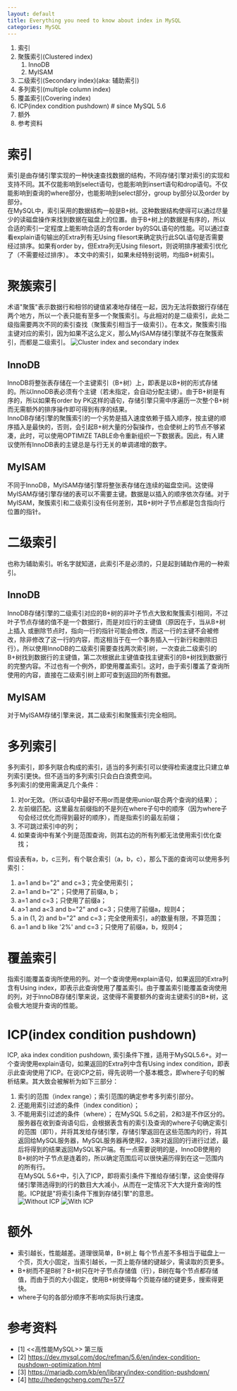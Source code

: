 ```yaml
---
layout: default
title: Everything you need to know about index in MySQL
categories: MySQL
---
```


1. 索引
2. 聚簇索引(Clustered index)
    1. InnoDB
    2. MyISAM
4. 二级索引(Secondary index)(aka: 辅助索引)
5. 多列索引(multiple column index)
6. 覆盖索引(Covering index)
7. ICP(index condition pushdown)    # since MySQL 5.6
8. 额外
9. 参考资料

# 索引
  索引是由存储引擎实现的一种快速查找数据的结构，不同存储引擎对索引的实现和支持不同。其不仅能影响到select语句，也能影响到insert语句和drop语句。不仅能影响到查询的where部分，也能影响到select部分，group by部分以及order by部分。  
  在MySQL中，索引采用的数据结构一般是B+树。这种数据结构使得可以通过尽量少的读磁盘操作来找到数据在磁盘上的位置。由于B+树上的数据是有序的，所以合适的索引一定程度上能影响合适的含有order by的SQL语句的性能。可以通过查看explain语句输出的Extra列有无Using filesort来确定执行此SQL语句是否需要经过排序。如果有order by，但Extra列无Using filesort，则说明排序被索引优化了（不需要经过排序）。
  本文中的索引，如果未经特别说明，均指B+树索引。
# 聚簇索引
  术语"聚簇"表示数据行和相邻的键值紧凑地存储在一起，因为无法将数据行存储在两个地方，所以一个表只能有至多一个聚簇索引。与此相对的是二级索引，此处二级指需要两次不同的索引查找（聚簇索引相当于一级索引）。在本文，聚簇索引指主键对应的索引，因为如果不这么定义，那么MyISAM存储引擎就不存在聚簇索引，而都是二级索引。
![Cluster index and secondary index](/assets/images/cluster-index-and-secondary-index.png)
## InnoDB
  InnoDB将整张表存储在一个主键索引（B+树）上，即表是以B+树的形式存储的。所以InnoDB表必须有个主键（若未指定，会自动分配主键）。由于B+树是有序的，所以如果有order by PK这样的语句，存储引擎只需中序遍历一次整个B+树而无需额外的排序操作即可得到有序的结果。  
  InnoDB存储引擎的聚簇索引的一个劣势是插入速度依赖于插入顺序，按主键的顺序插入是最快的，否则，会引起B+树大量的分裂操作，也会使树上的节点不够紧凑，此时，可以使用OPTIMIZE TABLE命令重新组织一下数据表。因此，有人建议使所有InnoDB表的主键总是与行无关的单调递增的数字。
## MyISAM
  不同于InnoDB，MyISAM存储引擎将整张表存储在连续的磁盘空间。这使得MyISAM存储引擎存储的表可以不需要主键。数据是以插入的顺序依次存储。对于MyISAM，聚簇索引和二级索引没有任何差别，其B+树叶子节点都是包含指向行位置的指针。
# 二级索引
  也称为辅助索引。听名字就知道，此索引不是必须的，只是起到辅助作用的一种索引。
## InnoDB
  InnoDB存储引擎的二级索引对应的B+树的非叶子节点大致和聚簇索引相同，不过叶子节点存储的值不是一个数据行，而是对应行的主键值（原因在于，当从B+树上插入 或删除节点时，指向一行的指针可能会修改，而这一行的主键不会被修改，除非修改了这一行的内容，而这相当于在一个事务插入一行新行和删除旧行）。所以使用InnoDB的二级索引需要查找两次索引树，一次查此二级索引的B+树找到数据行的主键值，第二次根据此主键值查找主键索引的B+树找到数据行的完整内容。不过也有一个例外，即使用覆盖索引。这时，由于索引覆盖了查询所使用的内容，直接在二级索引树上即可查到返回的所有数据。  
## MyISAM
  对于MyISAM存储引擎来说，其二级索引和聚簇索引完全相同。
    
# 多列索引
  多列索引，即多列联合构成的索引，适当的多列索引可以使得检索速度比只建立单列索引更快。但不适当的多列索引只会白白浪费空间。  
  多列索引的使用需满足几个条件：  
  1. 对or无效。（所以语句中最好不用or而是使用union联合两个查询的结果）；
  2. 左前缀匹配。这里最左前缀指的不是列在where子句中的顺序（因为where子句会经过优化而得到最好的顺序），而是指索引的最左前缀；
  3. 不可跳过索引中的列；
  4. 如果查询中有某个列是范围查询，则其右边的所有列都无法使用索引优化查找；  

  假设表有a，b，c三列，有个联合索引（a，b，c），那么下面的查询可以使用多列索引：  
  1. a=1 and b="2" and c=3；完全使用索引；
  2. a=1 and b="2"；只使用了前缀a, b；
  3. a=1 and c=3；只使用了前缀a；
  4. a>1 and a<3 and b="2" and c=3；只使用了前缀a，规则4；
  5. a in (1, 2) and b="2" and c=3；完全使用索引，a的数量有限，不算范围；
  6. a=1 and b like '2%' and c=3；只使用了前缀a，b，规则4；

# 覆盖索引
  指索引能覆盖查询所使用的列。对一个查询使用explain语句，如果返回的Extra列含有Using index，即表示此查询使用了覆盖索引。由于覆盖索引能覆盖查询使用的列，对于InnoDB存储引擎来说，这使得不需要额外的查询主键索引的B+树，这会极大地提升查询的性能。

# ICP(index condition pushdown)
  ICP, aka index condition pushdown, 索引条件下推，适用于MySQL5.6+。对一个查询使用explain语句，如果返回的Extra列中含有Using index condition，即表示此查询使用了ICP。在说ICP之前，得先说明一个基本概念，即where子句的解析结果。其大致会被解析为如下三部分：  
  1. 索引的范围（index range）；索引范围的确定参考多列索引部分。
  2. 还能用索引过滤的条件（index condition）；
  3. 不能用索引过滤的条件（where）；
  在MySQL 5.6之前，2和3是不作区分的。服务器在收到查询语句后，会根据表含有的索引及查询的where子句确定索引的范围（即1），并将其发给存储引擎，存储引擎返回在这些范围内的行，将其返回给MySQL服务器，MySQL服务器再使用2，3来对返回的行进行过滤，最后将得到的结果返回MySQL客户端。有一点需要说明的是，InnoDB使用的B+树的叶子节点是连着的，所以确定范围后可以很快遍历得到在这一范围内的所有行。  
  在MySQL 5.6+中，引入了ICP，即将索引条件下推给存储引擎，这会使得存储引擎筛选得到的行的数目大大减小，从而在一定情况下大大提升查询的性能。ICP就是"将索引条件下推到存储引擎"的意思。  
  ![Without ICP](/assets/images/index-access-2phases.png)
  ![With ICP](/assets/images/index-access-with-icp.png)
  
# 额外
  * 索引越长，性能越差。道理很简单，B+树上 每个节点差不多相当于磁盘上一个页，页大小固定，当索引越长，一页上能存储的键越少，需读取的页更多。
  * B+树而不是B树？B+树只在叶子节点存储值（行），B树在每个节点都存储值，而由于页的大小固定，使用B+树使得每个页能存储的键更多，搜索得更快。
  * where子句的各部分顺序不影响实际执行速度。

# 参考资料
* [1] <<高性能MySQL>> 第三版
* [2] https://dev.mysql.com/doc/refman/5.6/en/index-condition-pushdown-optimization.html
* [3] https://mariadb.com/kb/en/library/index-condition-pushdown/
* [4] http://hedengcheng.com/?p=577